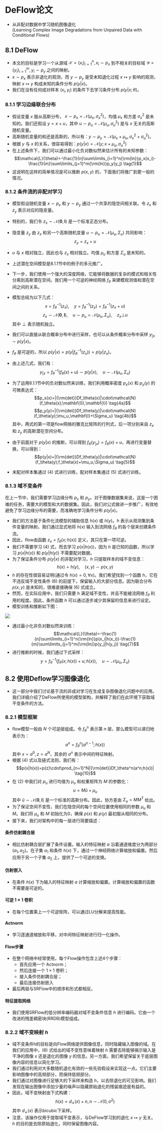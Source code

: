 # DeFlow论文
- 从非配对数据中学习随机图像退化</br>
(Learning Complex Image Degradations from Unpaired Data with Conditional Flows)

## 8.1 DeFlow
- 本文的目标是学习一个从源域 $\mathcal{X}=\{x_i\}^n_{i=1},x_i{\sim}p_x$ 到不相关的目标域 $\mathcal{Y}=\{y_i\}^m_{i=1},y_i{\sim}p_y$ 之间的映射。
- $x{\sim}p_x$ 表示非退化的观测，而 $y{\sim}p_y$ 是受未知退化过程 $x{\mapsto}y$ 影响的观测，映射 $x{\mapsto}y$ 构成未知的条件分布 $p(y|x)$。
- 我们在没有任何成对样本 $(x_i,y_i)$ 的条件下去学习条件分布 $p(y|x;\theta)$。

### 8.1.1 学习边缘联合分布
- 假设变量 $x$ 服从高斯分布， $x{\sim}p_x=\mathcal{N}(\mu_x,\sigma_x^2)$，均值 $\mu_x$ 和方差 $\sigma_x^2$ 是未知的。我们还假设 $y=x+u$，其中 $u{\sim}p_u=\mathcal{N}(\mu_u,\sigma_u^2)$ 是与 $x$ 无关的高斯随机变量。
- 高斯随机变量的和还是高斯的，所以有：$y{\sim}p_y=\mathcal{N}(\mu_x+\mu_u,\sigma_x^2+\sigma_u^2)$。
- 根据 $y$ 与 $x$ 的关系，很容易得到：$p(y|x)=\mathcal{N}(y;x+\mu_u,\sigma_u^2)$
- 在上述条件下，我们可以通过最小化负对数似然来估计所有的未知参数：
$$\mathcal{L}(\theta)=-\frac{1}{n}\sum\limits_{i=1}^n{\rm{ln}}p_x(x_i)-\frac{1}{m}\sum\limits_{j=1}^m{\rm{ln}}p_y(y_j) \tag{1}$$
- 这说明在这样的简单情况是可以推断 $p(x,y)$ 的，下面我们将推广到更一般的情况。

### 8.1.2 条件流的非配对学习
- 模型假设随机变量 $x{\sim}p_x$ 和 $y{\sim}p_y$ 通过一个共享的隐空间相关联。令 $z_x$ 和 $z_y$ 表示对应的隐变量。
- 特别的，我们令 $z_x{\sim}\mathcal{N}(\mathbf{0},\mathbf{I})$ 是一个标准正态分布。
- 隐变量 $z_y$ 由 $z_x$ 和另一个高斯随机变量 $u{\sim}p_u=\mathcal{N}(\mu_u,\Sigma_u)$ 共同影响：
$$z_y=z_x+u$$
- $u$ 与 $x$ 相对独立，因此也与 $z_x$ 相对独立。均值 $\mu_u$ 和方差 $\Sigma_u$ 是未知的。
- 上述潜在空间模型是8.1.1节中的例子的多元推广。
- 下一步，我们使用一个强大的深度网络，它能够将数据的复杂的模式和相关性分离到高斯潜在空间。我们用一个可逆的神经网络 $f_\theta$ 来建模观测值和潜在空间之间的关系。
- 模型总结为以下几式：
$$x=f_\theta^{-1}(z_x),{\quad}y=f_\theta^{-1}(z_y)=f_\theta^{-1}(z_x+u) \tag{2a}$$
$$z_x{\sim}\mathcal{N}(\mathbf{0},\mathbf{I}),{\quad}u{\sim}p_u=\mathcal{N}(\mu_u,\Sigma_u),{\quad}z_x{\bot}u \tag{2b}$$
其中 $\bot$ 表示随机独立。

- 我们可以直接从联合概率分布中进行采样，也可以从条件概率分布中采样 $y_{|x}{\sim}p(y|x)$。
- $f_\theta$ 是可逆的，所以 $p(y|x)=p(y|f_\theta^{-1}(z_x))=p(y|z_x)$。
- 由上述几式，我们有：
$$y_{|x}=f_\theta^{-1}(f_\theta(x)+u){\sim}p(y|x),{\quad}u{\sim}\mathcal{N}(\mu_u,\Sigma_u) \tag{3}$$
- 为了运用8.1.1节中的负对数似然来训练，我们利用概率密度 $p_x(x)$ 和 $p_y(y)$ 的可微表达式：
$$p_x(x)=|{\rm{det}}Df_\theta(x)|\cdot\mathcal{N}(f_\theta(x);\mathbf{0},\mathbf{I}) \tag{4a}$$
$$p_y(y)=|{\rm{det}}Df_\theta(y)|\cdot\mathcal{N}(f_\theta(y);\mu_u,\mathbf{I}+\Sigma_u) \tag{4b}$$
其中，两式的第一项是flow网络的雅克比矩阵的行列式，后一项分别来自 $z_x$ 和 $z_y$ 的高斯潜在空间分布。
- 由于前面对于 $p(y|x)$ 的推断，可以得到 $f_\theta(y_{|x})=f_\theta(x)+u$，再进行变量替换，可以得到：
$$p(y|x)=|{\rm{det}}Df_\theta(y)|\cdot\mathcal{N}(f_\theta(y);f_\theta(x)+\mu_u,\Sigma_u) \tag{5}$$
- 未配对样本集通过 $(4)$ 式进行训练，配对样本集通过 $(5)$ 式进行训练。

### 8.1.3 域不变条件
在上一节中，我们需要学习边缘分布 $p_x$ 和 $p_y$。对于图像数据集来说，这是一个困难的任务，需要大的模型和大的数据集。因此，我们对公式做进一步推广，有效地避免了学习边缘分布的需要，而准确地学习条件分布 $p(y|x)$。
- 我们的方法基于条件化流模型的辅助信息 $h(x)$ 或 $h(y)$。$h$ 表示从观测集到条件变量的映射。我们通过显式地将 $h(x)$ 输入到流网络 $f_\theta$ 的各个层来创建条件流。
- 因此，flow由函数 $z_x=f_\theta(x;h(x))$ 定义，其只在第一项可逆。
- 我们不需要学习 $(4)$ 式，而去学习 $p(x|h(x))$，因为 $h$ 是已知的函数，所以学习 $p(x|h(x))$ 和 $p(y|h(y))$ 不需要配对数据。
- 为了保证条件分布 $p(y|x)$ 的非配对学习，$h$ 只提取样本的域不变信息：
$$h(x)=h(y),{\quad}(x,y){\sim}p(x,y) \tag{6}$$
- $h$ 的存在性很容易证明(通过令 $h(x)=0,{\forall}x$)。我们希望找到一个函数 $h$，它在不违反域不变性条件 $(6)$ 的前提下，保留输入的大部分信息。因为联合分布 $p(x,y)$ 是未知的，很难直接确保 $(6)$ 式成立。
- 然而，在实际应用中，我们只需要 $h$ 满足域不变性，并且不能被流网络 $f_\theta$ 利用的程度。因此，条件函数 $h$ 可以通过逐步减少其保留的信息来进行设定。
- 模型训练和推断如下图：

![](./img/8.1DeFlow.png)

- 通过最小化非负对数似然来训练：
$$\mathcal{L}(\theta)=-\frac{1}{n}\sum\limits_{i=1}^n{\rm{ln}}p(x_i|h(x_i))-\frac{1}{m}\sum\limits_{j=1}^m{\rm{ln}}p(y_j|h(y_j)) \tag{7}$$
- 进行推断的时候，我们通过下式采样：
$$y=f_\theta^{-1}\left(f_\theta(x;h(x))+u;h(x)\right),{\quad}u{\sim}\mathcal{N}(\mu_u,\Sigma_u) \tag{8}$$

## 8.2 使用Deflow学习图像退化
- 这一部分中我们讨论基于流的非成对学习在生成复杂图像退化问题中的应用。我们详细介绍了DeFlow所使用的模型架构，并解释了我们在此环境下获取域不变条件的方法。

### 8.2.1 模型框架
- flow模型一般由 $N$ 个可逆层组成。令 $f_\theta^n$ 表示第 $n$ 层，那么模型可以递归地表示为：
$$a^n=f_\theta^n(a^{n-1};h(x)) \tag{9}$$
其中 $x=a^0,z=a^N$，其余的 $a^n$ 表示中间的特征映射。
- 根据 $(4)$ 式以及链式法则，我们有：
$$p(x|h(x))=p(z)\cdot\prod_{n=1}^N|{\rm{det}}Df_\theta^n(a^n;h(x))| \tag{10}$$
- 在 $(2)$ 中我们对 $p_u$ 进行均值为 $\mu_u$ 和权重矩阵为 $M$ 的参数化：
$$u=M\tilde{u}+\mu_u$$
其中 $\tilde{u}{\sim}\mathcal{N}(\mathbf{0},\mathbf{I})$ 是一个标准的高斯分布。因此，协方差由 $\Sigma_u=MM^T$ 给出。
- 为了保证空间不变性，我们在隐空间的每个空间位置使用相同的参数 $\mu_u$ 和 $M$。我们将 $\mu_u$ 和 $M$ 初始化为0，确保 $p(x)$ 和 $p(y)$ 最初服从相同的分布。
- 接下来，我们对架构中的每一层进行简要描述：
#### 条件仿射耦合层
- 相比仿射耦合层扩展了条件设置。输入的特征映射 $a$ 沿着通道维度分为两部分 $(a_1,a_2)$。在子集 $a_1$ 和条件 $h(x)$ 下，通过一个神经网络计算缩放和偏置。然后应用于另一个子集 $a_2$ 上，提供了一个可逆的变换。

#### 仿射嵌入
- 在条件 $h(x)$ 下为输入的特征映射 $a$ 计算缩放和偏置。计算缩放和偏置的函数不需要是可逆的。

#### 可逆 $1{\times}1$ 卷积
- 在每个位置乘上一个可逆矩阵，可以通过LU分解来提高性能。

#### Actnorm
- 学习逐通道缩放和平移，对中间特征映射进行归一化操作。

#### Flow步骤
- 在整个网络中经常使用，每个Flow操作包含上述4个步骤：
    - 首先应用一个 Actnorm；
    - 然后连接一个 $1{\times}1$ 卷积；
    - 接入条件仿射耦合层；
    - 最后连接仿射嵌入
- 最后两层与SRFlow中的顺序和形式都相反。

#### 特征提取网络
- 我们使用SRFlow的低分辨率编码器对域不变条件信息 $h$ 进行编码。它由一个改进的残差稠密块(RRDB)模型组成。

### 8.2.2 域不变映射 $h$
- 域不变条件h的目标是向Flow网络提供图像信息，同时隐藏输入图像的域。在我们的应用中，$(6)$ 式给出的域不变性意味着映射 $h$ 需要去除能够揭示输入是干净的图像 $x$ 还是退化的图像 $y$ 的信息。另一方面，我们希望保留关于底层图像内容的信息以简化学习。
- 我们通过利用对大多数随机退化有效的一些先验假设来实现这一点。它们主要影响图像中的高频部分，而保持低频部分。
- 我们通过对图像进行足够大的下采样来构造 $h$，以去除退化的可见影响。我们发现在输出图像中添加少量的噪声以隐藏原始退化的残留痕迹是有益的。
- 因此，域不变映射由下式构建：
$$h(x)=d_\downarrow(x)+n,n{\sim}\mathcal{N}(0,\sigma^2)$$
其中 $d_\downarrow(x)$ 表示bicubic下采样。
- 注意，该操作仅用于提取域不变表示，与DeFlow学习到的退化 $x{\mapsto}y$ 无关。$h$ 的目的是去除原始退化，同时保留图像内容。